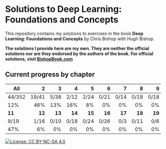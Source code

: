 # Solutions to **Deep Learning: Foundations and Concepts**

This repository contains my solutions to exercises in the book **Deep Learning: Foundations and Concepts** by Chris Bishop with Hugh Bishop.

**The solutions I provide here are my own. They are neither the official solutions nor are they endorsed by the authors of the book. For official solutions, visit [BishopBook.com](https://www.bishopbook.com/)**

## Current progress by chapter
| **All** |  **2** |  **3** |  **4** |  **5** |  **6** |  **7** |  **8** |  **9** | **10** |
|---------|-------:|-------:|-------:|-------:|-------:|-------:|-------:|-------:|-------:|
| 44/352  |  19/41 |   5/38 |   2/12 |   2/24 |   0/21 |   0/14 |   0/18 |   0/18 |   0/13 |
| 12%     |    46% |    13% |    16% |     8% |     0% |     0% |     0% |     0% |     0% |
| **11**  | **12** | **13** | **14** | **15** | **16** | **17** | **18** | **19** | **20** |
| 9/19    |   1/16 |   0/10 |   0/18 |   0/24 |   0/26 |    0/3 |   0/11 |    0/6 |   6/20 |
| 47%     |     6% |     0% |     0% |     0% |     0% |     0% |     0% |     0% |    30% |

[![License: CC BY-NC-SA 4.0](https://img.shields.io/badge/License-CC_BY--NC--SA_4.0-lightgrey.svg)](https://creativecommons.org/licenses/by-nc-sa/4.0/)